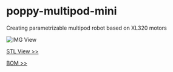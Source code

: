 # poppy-multipod-mini

Creating parametrizable multipod robot based on XL320 motors

![IMG View](doc/img/poppy-multipod-mini.png)

[STL View >>](doc/stl/poppy-multipod-mini.stl)

[BOM >>](hardware/parts/BOM.md)
